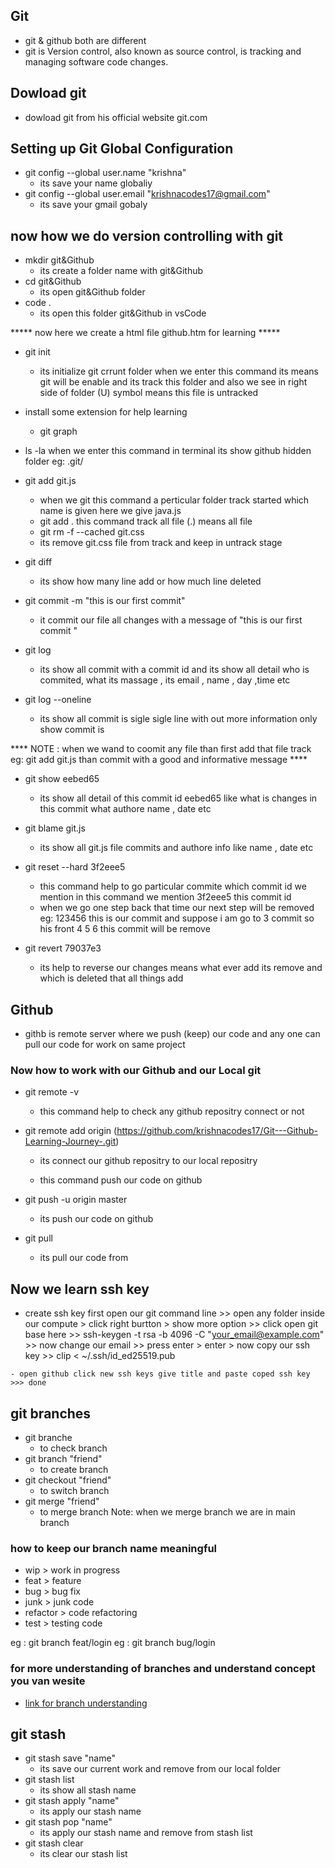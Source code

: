 ## Git 
- git & github  both are different 
- git is Version control, also known as source control, is tracking and managing software code changes.

 ## Dowload git
 - dowload git from his official website git.com

## Setting up Git Global Configuration
- git config --global user.name  "krishna"
   - its save your name globaliy
-  git config --global user.email  "krishnacodes17@gmail.com" 
    - its save your gmail gobaly

##  now how we do version controlling with git 
- mkdir git&Github 
    - its create a folder name with git&Github
- cd git&Github
    - its open git&Github folder
- code .
    - its open this folder git&Github in vsCode

 ***** now here we create a html file github.htm for learning *****

- git  init 
    - its initialize  git crrunt folder when we enter this command its means git will be enable and its track this folder and also we see in right side of folder (U) symbol means this file is untracked 
- install some extension for help learning 
    - git graph
- ls -la 
    when we enter this command in terminal its show github hidden folder  eg: .git/

- git add git.js 
   - when we git this command a perticular folder track started which name is given here we give java.js 
   - git add .    this command track all file (.) means all file 
   - git rm -f --cached git.css
    - its remove git.css file from track and keep in untrack stage

- git diff 
    - its show how many line add or how much line deleted

- git commit -m "this is our first commit"
    - it commit our file all changes with a message of "this is our first commit " 

- git log 
    - its show all commit with a commit id and its show all detail who is commited, what its massage , its email , name , day ,time etc

- git log --oneline
    - its show all commit is sigle sigle line with out more information only show commit is

**** NOTE : when we wand to coomit any file than first add that file track eg: git add git.js  than commit with a good and informative message  ****

- git show eebed65
    - its show all detail of this commit id eebed65 like what is changes in this commit what authore name , date etc

- git blame git.js 
    - its show all git.js file commits and authore info like name , date etc


- git reset --hard 3f2eee5
   - this command help to go particular  commite which commit id we mention in this command we mention 3f2eee5 this commit id 
    - when we go one step back that time our next step will be removed 
    eg: 123456  this is our commit and suppose i am go to 3 commit so his front 4 5 6 this commit will be remove 

- git revert 79037e3
    - its help to reverse our changes means what ever add its remove and which is deleted that all things add 
    
## Github  
 - githb is remote server where we push (keep) our code and any one can pull our code for work on same project 



### Now how to work with our Github and our Local git
 - git remote -v
    - this command help to check any github repositry connect or not
- git remote add origin (https://github.com/krishnacodes17/Git---Github-Learning-Journey-.git) 
    - its connect our github repositry to our local repositry

 
    - this command push our code on github 

- git push -u origin master
    - its push our code on github
- git pull
    - its pull our code from 
    
## Now  we learn ssh key 
   - create ssh key first open our git command line  >> open any folder inside our compute > click right burtton > show more option  >> click open git base here >> ssh-keygen -t rsa -b 4096 -C "your_email@example.com" >> now change our email >> press enter > enter > now copy our ssh key >> clip < ~/.ssh/id_ed25519.pub

    - open github click new ssh keys give title and paste coped ssh key  >>> done

## git branches 
 - git branche
    - to check branch 
- git branch "friend"
    - to create branch 
- git checkout "friend"
    - to switch branch
- git merge "friend"
    - to merge branch  Note: when we merge branch we are in main branch 

### how to keep our branch name meaningful 
 - wip > work in progress 
 - feat > feature 
 - bug > bug fix
 - junk > junk code
 - refactor > code refactoring
 - test > testing code

  eg : git branch feat/login
    eg : git branch bug/login

### for more understanding of branches and understand concept  you van wesite 
 - [link for branch understanding ](https://git-school.github.io/visualizing-git/)


## git stash 
- git stash save "name" 
    - its save our current work and remove from our local folder
- git stash list
    - its show all stash name
- git stash apply "name"
    - its apply our stash name
- git stash pop "name"      
    - its apply our stash name and remove from stash list
- git stash clear
    - its clear our stash list